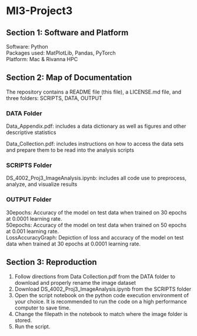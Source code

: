 # MI3-Project3

## Section 1: Software and Platform
Software: Python <br />
Packages used: MatPlotLib, Pandas, PyTorch <br />
Platform: Mac & Rivanna HPC <br />

## Section 2: Map of Documentation
The repository contains a README file (this file), a LICENSE.md file, and three folders: SCRIPTS, DATA, OUTPUT <br />


### DATA Folder

Data_Appendix.pdf: includes a data dictionary as well as figures and other descriptive statistics  <br />

Data_Collection.pdf: includes instructions on how to access the data sets and prepare them to be read into the analysis scripts 

### SCRIPTS Folder

DS_4002_Proj3_ImageAnalysis.ipynb: includes all code use to preprocess, analyze, and visualize results

### OUTPUT Folder

30epochs: Accuracy of the model on test data when trained on 30 epochs at 0.0001 learning rate.  <br />
50epochs: Accuracy of the model on test data when trained on 50 epochs at 0.001 learning rate. <br />
LossAccuracyGraph: Depiction of loss and accuracy of the model on test data when trained at 30 epochs at 0.0001 learning rate. 

## Section 3: Reproduction 
1. Follow directions from Data Collection.pdf from the DATA folder to download and properly rename the image dataset <br />
2. Download DS_4002_Proj3_ImageAnalysis.ipynb from the SCRIPTS folder <br />
3. Open the script notebook on the python code execution environment of your choice. It is recommended to run the code on a high performance computer to save time. <br />
4. Change the filepath in the notebook to match where the image folder is stored. <br />
5. Run the script. <br /> 
  
